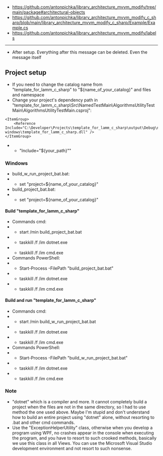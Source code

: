 - https://github.com/antonpichka/library_architecture_mvvm_modify/tree/main/package#architectural-objects
- https://github.com/antonpichka/library_architecture_mvvm_modify_c_sharp/blob/main/library_architecture_mvvm_modify_c_sharp/Example/Example.cs
- https://github.com/antonpichka/library_architecture_mvvm_modify/labels

---

- After setup. Everything after this message can be deleted. Even the message itself

## Project setup

- If you need to change the catalog name from "template_for_lamm_c_sharp" to "${name_of_your_catalog}" and files and namespace
- Change your project's dependency path in "template_for_lamm_c_sharp\Src\NamedTestMain\AlgorithmsUtilityTestMain\AlgorithmsUtilityTestMain.csproj":
```
<ItemGroup>
    <Reference Include="C:\Developer\Projects\template_for_lamm_c_sharp\output\Debug\net8.0-windows\template_for_lamm_c_sharp.dll" />
</ItemGroup>
```
- - "Include="${your_path}""

### Windows

- build_w_run_project_bat.bat:
- - set "project=${name_of_your_catalog}"
- build_project_bat.bat:
- - set "project=${name_of_your_catalog}"

#### Build "template_for_lamm_c_sharp"

- Commands cmd:
- - start /min build_project_bat.bat
- - taskkill /f /im dotnet.exe
- - taskkill /f /im cmd.exe
- Commands PowerShell:
- - Start-Process -FilePath "build_project_bat.bat"
- - taskkill /f /im dotnet.exe
- - taskkill /f /im cmd.exe

#### Build and run "template_for_lamm_c_sharp"

- Commands cmd:
- - start /min build_w_run_project_bat.bat
- - taskkill /f /im dotnet.exe
- - taskkill /f /im cmd.exe
- Commands PowerShell:
- - Start-Process -FilePath "build_w_run_project_bat.bat"
- - taskkill /f /im dotnet.exe
- - taskkill /f /im cmd.exe

### Note

- "dotnet" which is a compiler and more. It cannot completely build a project when the files are not in the same directory, so I had to use method the one used above. Maybe I'm stupid and don't understand how to build an entire project using "dotnet" alone, without resorting to .bat and other cmd commands.
- Use the "ExceptionHelperUtility" class, otherwise when you develop a program using WPF, no crashes appear in the console when executing the program, and you have to resort to such crooked methods, basically we use this class in all Views. You can use the Microsoft Visual Studio development environment and not resort to such nonsense.